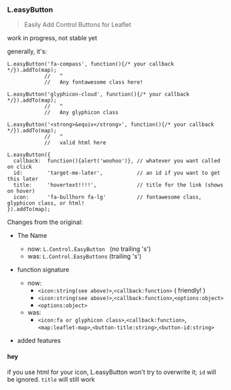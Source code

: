### L.easyButton

> Easily Add Control Buttons for Leaflet

work in progress, not stable yet

generally, it's:

    L.easyButton('fa-compass', function(){/* your callback */}).addTo(map);
                //   ^
                //   Any fontawesome class here!

    L.easyButton('glyphicon-cloud', function(){/* your callback */}).addTo(map);
                //   ^
                //   Any glyphicon class

    L.easyButton('<strong>&equiv</strong>', function(){/* your callback */}).addTo(map);
                //   ^
                //   valid html here

    L.easyButton({
      callback:  function(){alert('woohoo')}, // whatever you want called on click
      id:        'target-me-later',           // an id if you want to get this later
      title:     'hovertext!!!!',             // title for the link (shows on hover)
      icon:      'fa-bullhorn fa-lg'          // fontawesome class, glyphicon class, or html!
    }).addTo(map);

Changes from the original:
  * The Name
    * now: `L.Control.EasyButton ` (no trailing 's')
    * was: `L.Control.EasyButtons` (trailing 's')
  * function signature
    * now:
      * `<icon:string(see above)>`,`<callback:function>` ( friendly! )
      * `<icon:string(see above)>`,`<callback:function>`,`<options:object>`
      * `<options:object>`
    * was:
      * `<icon:fa or glyphicon class>`,`<callback:function>`,`<map:leaflet-map>`,`<button-title:string>`,`<button-id:string>`

  * added features

#### hey

if you use html for your icon, L.easyButton won't try to overwrite it;
`id` will be ignored. `title` will still work
